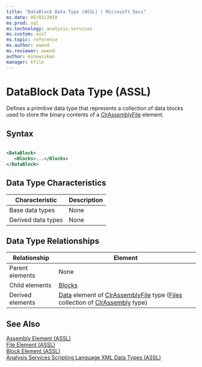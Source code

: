 ```yaml
---
title: "DataBlock Data Type (ASSL) | Microsoft Docs"
ms.date: 05/03/2018
ms.prod: sql
ms.technology: analysis-services
ms.custom: assl
ms.topic: reference
ms.author: owend
ms.reviewer: owend
author: minewiskan
manager: kfile
---
```

# DataBlock Data Type (ASSL)

  Defines a primitive data type that represents a collection of data blocks used to store the binary contents of a [ClrAssemblyFile](../../../analysis-services/scripting/data-type/clrassemblyfile-data-type-assl.md) element.  
  
## Syntax  
  
```xml  
  
<DataBlock>  
   <Blocks>...</Blocks>  
</DataBlock>  
```  
  
## Data Type Characteristics  
  
|Characteristic|Description|  
|--------------------|-----------------|  
|Base data types|None|  
|Derived data types|None|  
  
## Data Type Relationships  
  
|Relationship|Element|  
|------------------|-------------|  
|Parent elements|None|  
|Child elements|[Blocks](../../../analysis-services/scripting/collections/blocks-element-assl.md)|  
|Derived elements|[Data](../../../analysis-services/scripting/objects/data-element-assl.md) element of [ClrAssemblyFile](../../../analysis-services/scripting/data-type/clrassemblyfile-data-type-assl.md) type ([Files](../../../analysis-services/scripting/collections/files-element-assl.md) collection of [ClrAssembly](../../../analysis-services/scripting/data-type/clrassembly-data-type-assl.md) type)|  
  
## See Also  
 [Assembly Element &#40;ASSL&#41;](../../../analysis-services/scripting/objects/assembly-element-assl.md)   
 [File Element &#40;ASSL&#41;](../../../analysis-services/scripting/objects/file-element-assl.md)   
 [Block Element &#40;ASSL&#41;](../../../analysis-services/scripting/objects/block-element-assl.md)   
 [Analysis Services Scripting Language XML Data Types &#40;ASSL&#41;](../../../analysis-services/scripting/data-type/analysis-services-scripting-language-xml-data-types-assl.md)  
  
  
